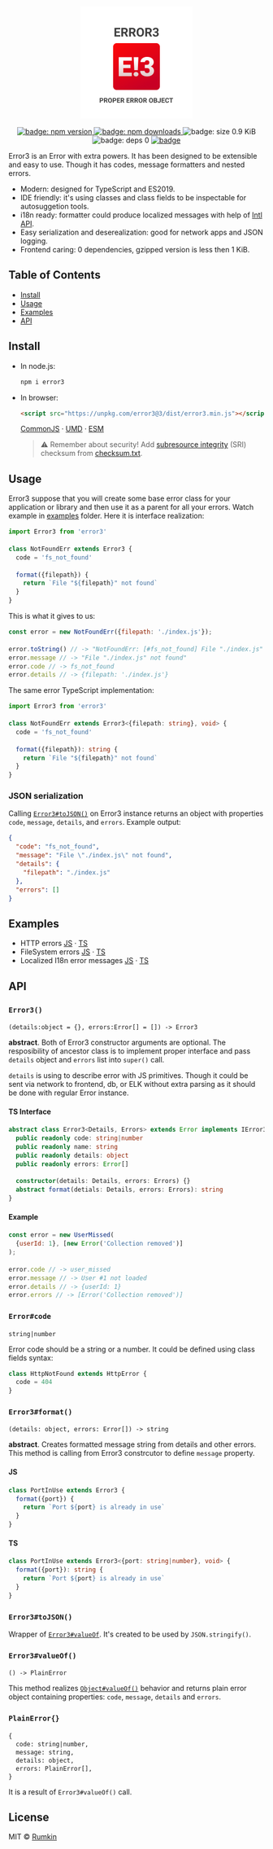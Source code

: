 <p align="center">
  <img width="220" alt="Logo with caption: proper error object" src="docs/cover.png">
</p>
<p align="center">
  <a href="https://npmjs.com/packages/error3">
    <img alt="badge: npm version" src="https://img.shields.io/npm/v/error3.svg?style=flat-square" />
  </a>
  <a href="https://npmjs.com/packages/error3">
    <img alt="badge: npm downloads" src="https://img.shields.io/npm/dw/error3.svg?style=flat-square" />
  </a>
  <img alt="badge: size 0.9 KiB" src="https://img.shields.io/badge/size-0.9%20KiB-blue.svg?style=flat-square" />
  <img alt="badge: deps 0" src="https://img.shields.io/badge/deps-0-blue.svg?style=flat-square" />
  <a aria-label="build status" href="https://travis-ci.org/rumkin/error3">
    <img alt="badge" src="https://img.shields.io/travis/rumkin/error3.svg?style=flat-square" />
  </a>
</p>

Error3 is an Error with extra powers. It has been designed to be extensible and easy to use.
Though it has codes, message formatters and nested errors.

* Modern: designed for TypeScript and ES2019.
* IDE friendly: it's using classes and class fields to be inspectable for autosuggetion tools.
* i18n ready: formatter could produce localized messages with help of [Intl API](https://developer.mozilla.org/en-US/docs/Web/JavaScript/Reference/Global_Objects/Intl).
* Easy serialization and deserealization: good for network apps and JSON logging.
* Frontend caring: 0 dependencies, gzipped version is less then 1 KiB.

## Table of Contents

* [Install](#install)
* [Usage](#usage)
* [Examples](#examples)
* [API](#api)

## Install

* In node.js:
  ```bash
  npm i error3
  ```
* In browser:
  ```html
  <script src="https://unpkg.com/error3@3/dist/error3.min.js"></script>
  ```
  [CommonJS](https://unpkg.com/error3@3/dist/commonjs/) ·
  [UMD](https://unpkg.com/error3@3/dist/) ·
  [ESM](https://unpkg.com/error3@3/dist/esm/)
  > ⚠️ Remember about security! Add [subresource integrity](https://developer.mozilla.org/en-US/docs/Web/Security/Subresource_Integrity) (SRI) checksum
  > from [checksum.txt](https://unpkg.com/error3@3/dist/checksum.txt).

## Usage

Error3 suppose that you will create some base error class for your application
or library and then use it as a parent for all your errors. Watch example in
[examples](examples) folder. Here it is interface realization:

```javascript
import Error3 from 'error3'

class NotFoundErr extends Error3 {
  code = 'fs_not_found'

  format({filepath}) {
    return `File "${filepath}" not found`
  }
}
```

This is what it gives to us:

```javascript
const error = new NotFoundErr({filepath: './index.js'});

error.toString() // -> "NotFoundErr: [#fs_not_found] File "./index.js" not found"
error.message // -> "File "./index.js" not found"
error.code // -> fs_not_found
error.details // -> {filepath: './index.js'}
```

The same error TypeScript implementation:

```typescript
import Error3 from 'error3'

class NotFoundErr extends Error3<{filepath: string}, void> {
  code = 'fs_not_found'

  format({filepath}): string {
    return `File "${filepath}" not found`
  }
}
```

### JSON serialization

Calling [`Error3#toJSON()`](#error3tojson) on Error3 instance returns an object with properties
`code`, `message`, `details`, and `errors`. Example output:

```json
{
  "code": "fs_not_found",
  "message": "File \"./index.js\" not found",
  "details": {
    "filepath": "./index.js"
  },
  "errors": []
}
```

## Examples

* HTTP errors [JS](examples/http-errors.js) · [TS](examples/http-errors.js)
* FileSystem errors [JS](examples/fs-errors.js) · [TS](examples/fs-errors.js)
* Localized I18n error messages [JS](examples/intl.js) · [TS](examples/intl.js)

## API

### `Error3()`

```text
(details:object = {}, errors:Error[] = []) -> Error3
```

__abstract__. Both of Error3 constructor arguments are optional. The resposibility of
ancestor class is to implement proper interface and pass `details` object
and `errors` list into `super()` call. 

`details` is using to describe error with JS primitives. Though it could be sent
via network to frontend, db, or ELK without extra parsing as it should be done
with regular Error instance.

#### TS Interface

```typescript
abstract class Error3<Details, Errors> extends Error implements IError3 {
  public readonly code: string|number
  public readonly name: string
  public readonly details: object
  public readonly errors: Error[]

  constructor(details: Details, errors: Errors) {}
  abstract format(detials: Details, errors: Errors): string
}
```

#### Example

```javascript
const error = new UserMissed(
  {userId: 1}, [new Error('Collection removed')]
);

error.code // -> user_missed
error.message // -> User #1 not loaded
error.details // -> {userId: 1}
error.errors // -> [Error('Collection removed')]
```

### `Error#code`
```
string|number
```

Error code should be a string or a number. It could be defined using class fields
syntax:

```javascript
class HttpNotFound extends HttpError {
  code = 404
}
```

### `Error3#format()`
```
(details: object, errors: Error[]) -> string
```

__abstract__. Creates formatted message string from details and other errors.
This method is calling from Error3 constrcutor to define `message` property.

#### JS
```javascript
class PortInUse extends Error3 {
  format({port}) {
    return `Port ${port} is already in use`
  }
}
```

#### TS
```typescript
class PortInUse extends Error3<{port: string|number}, void> {
  format({port}): string {
    return `Port ${port} is already in use`
  }
}
```

### `Error3#toJSON()`

Wrapper of [`Error3#valueOf`](#error3valueof). It's created to be used by `JSON.stringify()`.

### `Error3#valueOf()`
```
() -> PlainError
```

This method realizes [`Object#valueOf()`](https://developer.mozilla.org/en-US/docs/Web/JavaScript/Reference/Global_Objects/Object/valueOf) behavior and returns plain error object containing properties:
`code`, `message`, `details` and `errors`.

### `PlainError{}`
```
{
  code: string|number,
  message: string,
  details: object,
  errors: PlainError[],
}
```

It is a result of `Error3#valueOf()` call.

## License

MIT © [Rumkin](https://rumk.in)
